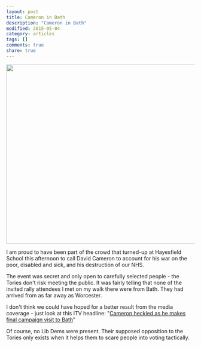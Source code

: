 ```yaml
---
layout: post
title: Cameron in Bath
description: "Cameron in Bath"
modified: 2015-05-04
category: articles
tags: []
comments: true
share: true
---
```


<a href="https://www.flickr.com/photos/dominic_tristram/17161668247" title="Untitled by Dominic Tristram, on Flickr"><img src="https://farm8.staticflickr.com/7761/17161668247_6bc1273fc8_z.jpg" width="640" height="480"></a>

I am proud to have been part of the crowd that turned-up at Hayesfield School this afternoon to call David Cameron to account for his war on the poor, disabled and sick, and his destruction of our NHS.

The event was secret and only open to carefully selected people - the Tories don't risk meeting the public. It was fairly telling that none of the invited rally attendees I met on my walk there were from Bath. They had arrived from as far away as Worcester.

I don't think we could have hoped for a better result from the media coverage - just look at this ITV headline: "<a href="http://www.itv.com/news/west/update/2015-05-04/cameron-heckled-as-he-makes-final-campaign-visit-to-bath/">Cameron heckled as he makes final campaign visit to Bath</a>"

Of course, no Lib Dems were present. Their supposed opposition to the Tories only exists
when it helps them to scare people into voting tactically.








